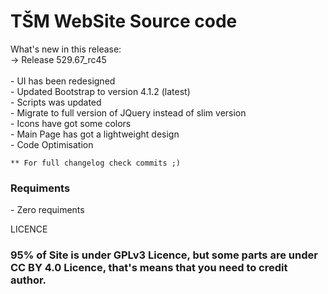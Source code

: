 # TŠM WebSite Source code

What's new in this release: <br />
    -> Release 529.67_rc45<br /><br />
        - UI has been redesigned<br />
        - Updated Bootstrap to version 4.1.2 (latest)<br />
        - Scripts was updated<br />
        - Migrate to full version of JQuery instead of slim version<br />
        - Icons have got some colors<br />
        - Main Page has got a lightweight design<br />
        - Code Optimisation<br />

    ** For full changelog check commits ;)

<h3>Requiments</h3>
    - Zero requiments

LICENCE
<h3>
95% of Site is under GPLv3 Licence, but some parts are under CC BY 4.0 Licence, that's means that you need to credit author.
</h3>

